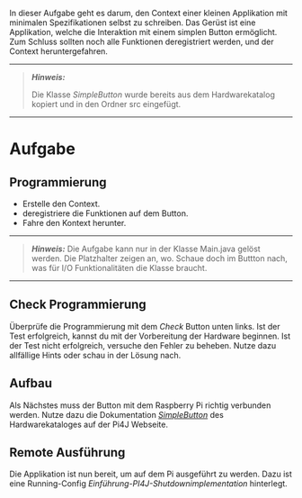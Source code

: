 In dieser Aufgabe geht es darum, den Context einer kleinen Applikation mit minimalen Spezifikationen selbst zu schreiben.
Das Gerüst ist eine Applikation, welche die Interaktion mit einem simplen Button ermöglicht. Zum Schluss sollten noch 
alle Funktionen deregistriert werden, und der Context heruntergefahren.

---
> **_Hinweis:_**
>
> Die Klasse *SimpleButton* wurde bereits aus dem Hardwarekatalog kopiert und
> in den Ordner src eingefügt.
---
# Aufgabe
## Programmierung
- Erstelle den Context.
- deregistriere die Funktionen auf dem Button.
- Fahre den Kontext herunter.

---
> **_Hinweis:_**
> Die Aufgabe kann nur in der Klasse Main.java gelöst werden. Die Platzhalter zeigen an, wo. Schaue doch im Buttton nach,
> was für I/O Funktionalitäten die Klasse braucht.
---
## Check Programmierung
Überprüfe die Programmierung mit dem *Check* Button unten links. Ist der Test
erfolgreich, kannst du mit der Vorbereitung der Hardware beginnen. Ist der Test nicht
erfolgreich, versuche den Fehler zu beheben. Nutze dazu allfällige Hints oder schau in
der Lösung nach.

## Aufbau
Als Nächstes muss der Button mit dem Raspberry Pi richtig verbunden werden. Nutze dazu die
Dokumentation [*SimpleButton*](https://pi4j.com/examples/components/simplebutton/)
des Hardwarekataloges auf der Pi4J Webseite.

## Remote Ausführung
Die Applikation ist nun bereit, um auf dem Pi ausgeführt zu werden. Dazu ist eine
Running-Config *Einführung-PI4J-Shutdownimplementation* hinterlegt.